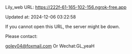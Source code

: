 Lily_web URL: https://222f-61-165-102-156.ngrok-free.app

Updated at: 2024-12-06 03:22:58

If you cannot open this URL, the server might be down.

Please contact: 

goley04@foxmail.com Or Wechat:GL_yeaH